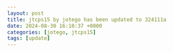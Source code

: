 ```yaml
---
layout: post
title: jtcps15 by jotego has been updated to 324111a
date: 2024-08-30 16:10:37 +0000
categories: [jotego, jtcps15]
tags: [update]
---
```



